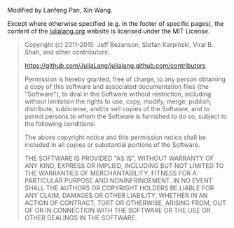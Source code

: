 Modified by Lanfeng Pan, Xin Wang.

Except where otherwise specified (e.g. in the footer of specific pages),
the content of the [julialang.org] website is licensed under the MIT License.

> Copyright (c) 2011-2015: Jeff Bezanson, Stefan Karpinski, Viral B. Shah,
> and other contributors:
>
> https://github.com/JuliaLang/julialang.github.com/contributors
>
> Permission is hereby granted, free of charge, to any person obtaining
> a copy of this software and associated documentation files (the
> "Software"), to deal in the Software without restriction, including
> without limitation the rights to use, copy, modify, merge, publish,
> distribute, sublicense, and/or sell copies of the Software, and to
> permit persons to whom the Software is furnished to do so, subject to
> the following conditions:
>
> The above copyright notice and this permission notice shall be
> included in all copies or substantial portions of the Software.
>
> THE SOFTWARE IS PROVIDED "AS IS", WITHOUT WARRANTY OF ANY KIND,
> EXPRESS OR IMPLIED, INCLUDING BUT NOT LIMITED TO THE WARRANTIES OF
> MERCHANTABILITY, FITNESS FOR A PARTICULAR PURPOSE AND
> NONINFRINGEMENT. IN NO EVENT SHALL THE AUTHORS OR COPYRIGHT HOLDERS BE
> LIABLE FOR ANY CLAIM, DAMAGES OR OTHER LIABILITY, WHETHER IN AN ACTION
> OF CONTRACT, TORT OR OTHERWISE, ARISING FROM, OUT OF OR IN CONNECTION
> WITH THE SOFTWARE OR THE USE OR OTHER DEALINGS IN THE SOFTWARE.

[julialang.org]: http://julialang.org
